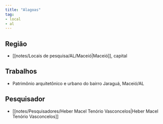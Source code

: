 ```yaml
---
title: "Alagoas"
tag:
- local
- al
---
```



## Região
- [[notes/Locais de pesquisa/AL/Maceió|Maceió]], capital 

## Trabalhos
- Patrimônio arquitetônico e urbano do bairro Jaraguá, Maceió/AL

## Pesquisador
- [[notes/Pesquisadores/Heber Macel Tenório Vasconcelos|Heber Macel Tenório Vasconcelos]]